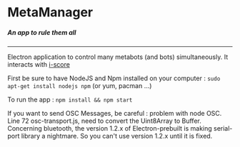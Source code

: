 # MetaManager 
##### An app to rule them all

***

Electron application to control many metabots (and bots) simultaneously. It interacts with [i-score](https://github.com/OSSIA/i-score)

First be sure to have NodeJS and Npm installed on your computer : `sudo apt-get install nodejs npm` (or yum, pacman ...)

To run the app : `npm install && npm start`

If you want to send OSC Messages, be careful : problem with node OSC. Line 72 osc-transport.js, need to convert the Uint8Array to Buffer.
Concerning bluetooth, the version 1.2.x of Electron-prebuilt is making serial-port library a nightmare. So you can't use version 1.2.x until it is fixed.
